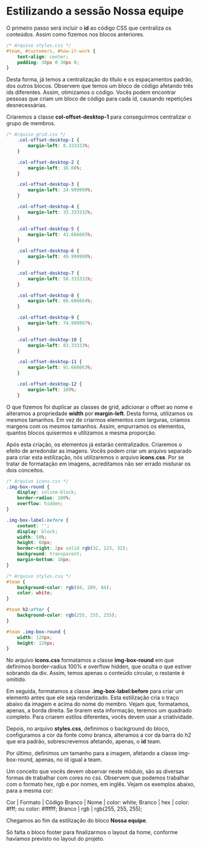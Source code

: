 # Estilizando a sessão Nossa equipe

O primeiro passo será incluir o **id** ao código CSS que centraliza os conteúdos. Assim como fizemos nos blocos anteriores.

```css
/* Arquivo styles.css */
#team, #customers, #how-it-work {
    text-align: center;
    padding: 30px 0 30px 0;
}
```

Desta forma, já temos a centralização do título e os espaçamentos padrão, dos outros blocos. Observem que temos um bloco de código afetando três ids diferentes. Assim, otimizamos o código. Vocês podem encontrar pessoas que criam um bloco de código para cada id, causando repetições desnecessárias.

Criaremos a classe **col-offset-desktop-1** para conseguirmos centralizar o grupo de membros.

```css
/* Arquivo grid.css */
    .col-offset-desktop-1 {
        margin-left: 8.333333%;
    }

    .col-offset-desktop-2 {
        margin-left: 16.66%;
    }

    .col-offset-desktop-3 {
        margin-left: 24.999999%;
    }

    .col-offset-desktop-4 {
        margin-left: 33.333332%;
    }

    .col-offset-desktop-5 {
        margin-left: 41.666665%;
    }

    .col-offset-desktop-6 {
        margin-left: 49.999998%;
    }

    .col-offset-desktop-7 {
        margin-left: 58.333331%;
    }

    .col-offset-desktop-8 {
        margin-left: 66.666664%;
    }

    .col-offset-desktop-9 {
        margin-left: 74.999997%;
    }

    .col-offset-desktop-10 {
        margin-left: 83.33333%;
    }

    .col-offset-desktop-11 {
        margin-left: 91.666663%;
    }

    .col-offset-desktop-12 {
        margin-left: 100%;
    }
```

O que fizemos foi duplicar as classes de grid, adicionar o offset ao nome e alteramos a propriedade **width** por **margin-left**. Desta forma, utilizamos os mesmos tamanhos. Em vez de criarmos elementos com larguras, criamos margens com os mesmos tamanhos. Assim, empurramos os elementos, quantos blocos quisermos e utilizamos a mesma proporção.

Após esta criação, os elementos já estarão centralizados. Criaremos o efeito de arredondar as imagens. Vocês podem criar um arquivo separado para criar esta estilização, nós utilizaremos o arquivo **icons.css**. Por se tratar de formatação em imagens, acreditamos não ser errado misturar os dois conceitos.

```css
/* Arquivo icons.css */
.img-box-round {
    display: inline-block;
    border-radius: 100%;
    overflow: hidden;
}

.img-box-label:before {
    content: '';
    display: block;
    width: 50%;
    height: 60px;
    border-right: 2px solid rgb(32, 123, 32);
    background: transparent;
    margin-bottom: 10px;
}
```

```css
/* Arquivo styles.css */
#team {
    background-color: rgb(84, 209, 84);
    color: white;
}

#team h2:after {
    background-color: rgb(255, 255, 255);
}

#team .img-box-round {
    width: 120px;
    height: 120px;
}
```

No arquivo **icons.css** formatamos a classe **img-box-round** em que definimos border-radius 100% e overflow hidden, que oculta o que estiver sobrando da div. Assim, temos apenas o conteúdo circular, o restante é omitido.

Em seguida, formatamos a classe **.img-box-label:before** para criar um elemento antes que ele seja renderizado. Esta estilização cria o traço abaixo da imagem e acima do nome do membro. Vejam que, formatamos, apenas, a borda direita. Se tirarem esta informação, teremos um quadrado completo. Para criarem estilos diferentes, vocês devem usar a criatividade.

Depois, no arquivo **styles.css**, definimos o background do bloco, configuramos a cor da fonte como branca, alteramos a cor da barra do h2 que era padrão, sobrescrevemos afetando, apenas, o **id** team.

Por último, definimos um tamanho para a imagem, afetando a classe img-box-round, apenas, no id igual a team.

Um conceito que vocês devem observar neste módulo, são as diversas formas de trabalhar com cores no css. Observem que podemos trabalhar com o formato hex, rgb e por nomes, em inglês.  Vejam os exemplos abaixo, para a mesma cor:

Cor | Formato | Código
Branco | Nome | color: white;
Branco | hex | color: #fff; ou color: #ffffff;
Branco | rgb | rgb(255, 255, 255);

Chegamos ao fim da estilização do bloco **Nossa equipe**.

Só falta o bloco footer para finalizarmos o layout da home, conforme havíamos previsto no layout do projeto.